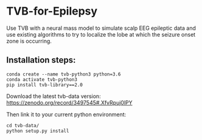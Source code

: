 # TVB-for-Epilepsy

 Use TVB with a neural mass model to simulate scalp EEG epileptic data and use existing algorithms to try to localize the lobe at which the seizure onset zone is occurring.

## Installation steps:
    conda create --name tvb-python3 python=3.6 
    conda activate tvb-python3
    pip install tvb-library==2.0

Download the latest tvb-data version: https://zenodo.org/record/3497545#.XfvRpuj0lPY

Then link it to your current python environment:

    cd tvb-data/
    python setup.py install
